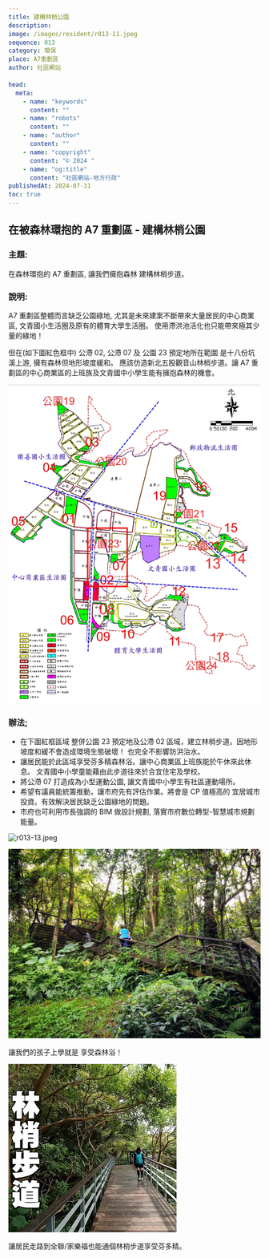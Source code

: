 ```yaml
---
title: 建構林梢公園
description:
image: /images/resident/r013-11.jpeg
sequence: 013
category: 環保
place: A7重劃區
author: 社區網站

head:
  meta:
    - name: "keywords"
      content: ""
    - name: "robots"
      content: ""
    - name: "author"
      content: ""
    - name: "copyright"
      content: "© 2024 "
    - name: "og:title"
      content: "社區網站-地方行政"
publishedAt: 2024-07-31
toc: true
---
```


## 在被森林環抱的 A7 重劃區 - 建構林梢公園

### 主題:

在森林環抱的 A7 重劃區, 讓我們擁抱森林 建構林梢步道。

### 說明:

A7 重劃區整體而言缺乏公園綠地, 尤其是未來建案不斷帶來大量居民的中心商業區, 文青國小生活圈及原有的體育大學生活圈。 使用滯洪池活化也只能帶來極其少量的綠地！

但在(如下圖紅色框中) 公滯 02, 公滯 07 及 公園 23 預定地所在範圍 是十八份坑溪上游, 擁有森林但地形坡度緩和。 應該仿造新北五股觀音山林梢步道。讓 A7 重劃區的中心商業區的上班族及文青國中小學生能有擁抱森林的機會。

![r013-12.jpeg](/images/resident/r013-12.jpeg)

### 辦法;

- 在下圖紅框區域 整併公園 23 預定地及公滯 02 區域，建立林梢步道。因地形坡度和緩不會造成環境生態破壞！ 也完全不影響防洪治水。
- 讓居民能於此區域享受芬多精森林浴。讓中心商業區上班族能於午休來此休息。 文青國中小學童能藉由此步道往來於合宜住宅及學校。
- 將公滯 07 打造成為小型運動公園, 讓文青國中小學生有社區運動場所。
- 希望有議員能統籌推動，讓市府先有評估作業。將會是 CP 值極高的 宜居城市投資。有效解決居民缺乏公園綠地的問題。
- 市府也可利用市長強調的 BIM 做設計規劃, 落實市府數位轉型-智慧城市規劃能量。

![r013-13.jpeg](/images/resident/r013-13.jpeg)

![r003-05.jpeg](/images/resident/r003-05.jpeg)

讓我們的孩子上學就是 享受森林浴！

![r013-11.jpeg](/images/resident/r013-11.jpeg)

讓居民走路到全聯/家樂福也能通個林梢步道享受芬多精。
